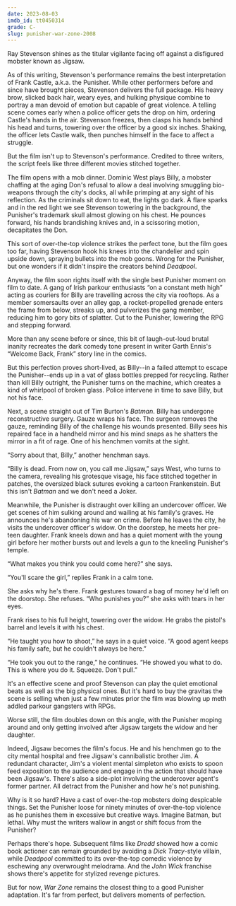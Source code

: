 ```yaml
---
date: 2023-08-03
imdb_id: tt0450314
grade: C-
slug: punisher-war-zone-2008
---
```


Ray Stevenson shines as the titular vigilante facing off against a disfigured mobster known as Jigsaw.

<!-- end -->

As of this writing, Stevenson's performance remains the best interpretation of Frank Castle, a.k.a. the Punisher. While other performers before and since have brought pieces, Stevenson delivers the full package. His heavy brow, slicked back hair, weary eyes, and hulking physique combine to portray a man devoid of emotion but capable of great violence. A telling scene comes early when a police officer gets the drop on him, ordering Castle's hands in the air. Stevenson freezes, then clasps his hands behind his head and turns, towering over the officer by a good six inches. Shaking, the officer lets Castle walk, then punches himself in the face to affect a struggle.

But the film isn't up to Stevenson's performance. Credited to three writers, the script feels like three different movies stitched together.

The film opens with a mob dinner. Dominic West plays Billy, a mobster chaffing at the aging Don's refusal to allow a deal involving smuggling bio-weapons through the city's docks, all while primping at any sight of his reflection. As the criminals sit down to eat, the lights go dark. A flare sparks and in the red light we see Stevenson towering in the background, the Punisher's trademark skull almost glowing on his chest. He pounces forward, his hands brandishing knives and, in a scissoring motion, decapitates the Don.

This sort of over-the-top violence strikes the perfect tone, but the film goes too far, having Stevenson hook his knees into the chandelier and spin upside down, spraying bullets into the mob goons. Wrong for the Punisher, but one wonders if it didn't inspire the creators behind <span data-imdb-id="tt1431045">_Deadpool_</span>.

Anyway, the film soon rights itself with the single best Punisher moment on film to date. A gang of Irish parkour enthusiasts “on a constant meth high” acting as couriers for Billy are travelling across the city via rooftops. As a member somersaults over an alley gap, a rocket-propelled grenade enters the frame from below, streaks up, and pulverizes the gang member, reducing him to gory bits of splatter. Cut to the Punisher, lowering the RPG and stepping forward.

More than any scene before or since, this bit of laugh-out-loud brutal inanity recreates the dark comedy tone present in writer Garth Ennis's “Welcome Back, Frank” story line in the comics.

But this perfection proves short-lived, as Billy--in a failed attempt to escape the Punisher--ends up in a vat of glass bottles prepped for recycling. Rather than kill Billy outright, the Punisher turns on the machine, which creates a kind of whirlpool of broken glass. Police intervene in time to save Billy, but not his face.

Next, a scene straight out of Tim Burton's <span data-imdb-id="tt0096895">_Batman_</span>. Billy has undergone reconstructive surgery. Gauze wraps his face. The surgeon removes the gauze, reminding Billy of the challenge his wounds presented. Billy sees his repaired face in a handheld mirror and his mind snaps as he shatters the mirror in a fit of rage. One of his henchmen vomits at the sight.

“Sorry about that, Billy,” another henchman says.

“Billy is dead. From now on, you call me Jigsaw,” says West, who turns to the camera, revealing his grotesque visage, his face stitched together in patches, the oversized black sutures evoking a cartoon Frankenstein. But this isn't _Batman_ and we don't need a Joker.

Meanwhile, the Punisher is distraught over killing an undercover officer. We get scenes of him sulking around and wailing at his family's graves. He announces he's abandoning his war on crime. Before he leaves the city, he visits the undercover officer's widow. On the doorstep, he meets her pre-teen daughter. Frank kneels down and has a quiet moment with the young girl before her mother bursts out and levels a gun to the kneeling Punisher's temple.

“What makes you think you could come here?” she says.

“You'll scare the girl,” replies Frank in a calm tone.

She asks why he's there. Frank gestures toward a bag of money he'd left on the doorstop. She refuses. “Who punishes you?” she asks with tears in her eyes.

Frank rises to his full height, towering over the widow. He grabs the pistol's barrel and levels it with his chest.

“He taught you how to shoot,” he says in a quiet voice. “A good agent keeps his family safe, but he couldn't always be here.”

“He took you out to the range,” he continues. “He showed you what to do. This is where you do it. Squeeze. Don't pull.”

It's an effective scene and proof Stevenson can play the quiet emotional beats as well as the big physical ones. But it's hard to buy the gravitas the scene is selling when just a few minutes prior the film was blowing up meth addled parkour gangsters with RPGs.

Worse still, the film doubles down on this angle, with the Punisher moping around and only getting involved after Jigsaw targets the widow and her daughter.

Indeed, Jigsaw becomes the film's focus. He and his henchmen go to the city mental hospital and free Jigsaw's cannibalistic brother Jim. A redundant character, Jim's a violent mental simpleton who exists to spoon feed exposition to the audience and engage in the action that should have been Jigsaw's. There's also a side-plot involving the undercover agent's former partner. All detract from the Punisher and how he's not punishing.

Why is it so hard? Have a cast of over-the-top mobsters doing despicable things. Set the Punisher loose for ninety minutes of over-the-top violence as he punishes them in excessive but creative ways. Imagine Batman, but lethal. Why must the writers wallow in angst or shift focus from the Punisher?

Perhaps there's hope. Subsequent films like <span data-imdb-id="tt1343727">_Dredd_</span> showed how a comic book actioner can remain grounded by avoiding a _Dick Tracy_-style villain, while _Deadpool_ committed to its over-the-top comedic violence by eschewing any overwrought melodrama. And the <span data-imdb-id="tt2911666">_John Wick_</span> franchise shows there's appetite for stylized revenge pictures.

But for now, _War Zone_ remains the closest thing to a good Punisher adaptation. It's far from perfect, but delivers moments of perfection.
